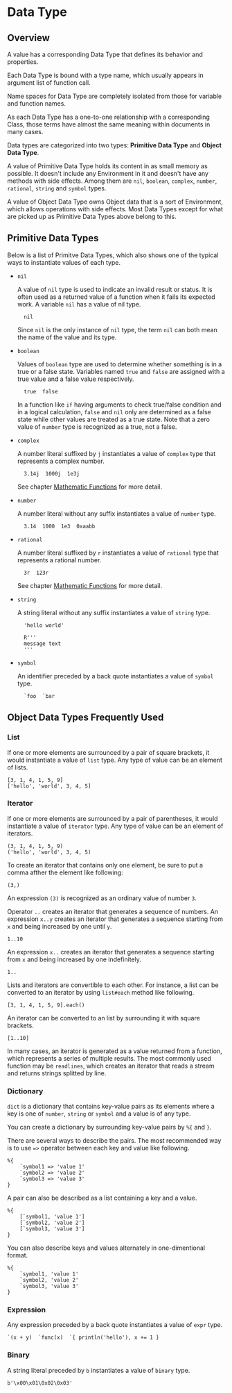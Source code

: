 # Data Type

## Overview

A value has a corresponding Data Type that defines its behavior and properties.

Each Data Type is bound with a type name,
which usually appears in argument list of function call.

Name spaces for Data Type are completely isolated
from those for variable and function names.

As each Data Type has a one-to-one relationship with a corresponding Class,
those terms have almost the same meaning within documents in many cases.

Data types are categorized into two types:
**Primitive Data Type** and **Object Data Type**.

A value of Primitive Data Type holds its content in as small memory as possible.
It doesn't include any Environment in it and doesn't have any methods with side effects.
Among them are `nil`, `boolean`, `complex`, `number`, `rational`,
`string` and `symbol` types.

A value of Object Data Type owns Object data that is a sort of Environment,
which allows operations with side effects.
Most Data Types except for what are picked up as Primitive Data Types above
belong to this.


## Primitive Data Types

Below is a list of Primitve Data Types,
which also shows one of the typical ways to instantiate values of each type.

* `nil`

  A value of `nil` type is used to indicate an invalid result or status.
  It is often used as a returned value of a function when it fails its expected work.
  A variable `nil` has a value of nil type.

        nil

  Since `nil` is the only instance of `nil` type,
  the term `nil` can both mean the name of the value and its type.

* `boolean`

  Values of `boolean` type are used to determine
  whether something is in a true or a false state.
  Variables named `true` and `false` are assigned
  with a true value and a false value respectively.

        true  false

  In a function like `if` having arguments to check true/false condition
  and in a logical calculation,
  `false` and `nil` only are determined as a false state
  while other values are treated as a true state.
  Note that a zero value of `number` type is recognized as a true, not a false.

* `complex`

  A number literal suffixed by `j` instantiates a value of `complex` type
  that represents a complex number.

        3.14j  1000j  1e3j

  See chapter [Mathematic Functions](Mathematic-Functions.html) for more detail.

* `number`

  A number literal without any suffix instantiates a value of `number` type.

        3.14  1000  1e3  0xaabb

* `rational`

  A number literal suffixed by `r` instantiates a value of `rational` type
  that represents a rational number.

        3r  123r

  See chapter [Mathematic Functions](Mathematic-Functions.html) for more detail.

* `string`

  A string literal without any suffix instantiates a value of `string` type.

        'hello world'
        
        R'''
        message text
        '''

* `symbol`

  An identifier preceded by a back quote instantiates a value of `symbol` type.

        `foo  `bar


## Object Data Types Frequently Used


### List

If one or more elements are surrounced by a pair of square brackets,
it would instantiate a value of `list` type.
Any type of value can be an element of lists.

    [3, 1, 4, 1, 5, 9]
    ['hello', 'world', 3, 4, 5]




### Iterator

If one or more elements are surrounced by a pair of parentheses,
it would instantiate a value of `iterator` type.
Any type of value can be an element of iterators.

    (3, 1, 4, 1, 5, 9)
    ('hello', 'world', 3, 4, 5)

To create an iterator that contains only one element,
be sure to put a comma afther the element like following:

    (3,)

An expression `(3)` is recognized as an ordinary value of number `3`.

Operator `..` creates an iterator that generates a sequence of numbers.
An expression `x..y` creates an iterator that generates a sequence
starting from `x` and being increased by one until `y`.

    1..10

An expression `x..` creates an iterator that generates a sequence
starting from `x` and being increased by one indefinitely.

    1..

Lists and iterators are convertible to each other.
For instance, a list can be converted to an iterator by using `list#each` method like following.

    [3, 1, 4, 1, 5, 9].each()

An iterator can be converted to an list by surrounding it with square brackets.

    [1..10]

In many cases, an iterator is generated as a value returned from a function,
which represents a series of multiple results.
The most commonly used function may be `readlines`,
which creates an iterator that reads a stream and returns strings splitted by line.


### Dictionary

`dict` is a dictionary that contains key-value pairs as its elements
where a key is one of `number`, `string` or `symbol` and a value is of any type.

You can create a dictionary by surrounding key-value pairs by `%{` and `}`.

There are several ways to describe the pairs.
The most recommended way is to use `=>` operator between each key and value like following.

    %{
        `symbol1 => 'value 1'
        `symbol2 => 'value 2'
        `symbol3 => 'value 3'
    }

A pair can also be described as a list containing a key and a value.

    %{
        [`symbol1, 'value 1']
        [`symbol2, 'value 2']
        [`symbol3, 'value 3']
    }

You can also describe keys and values alternately in one-dimentional format.

    %{
        `symbol1, 'value 1'
        `symbol2, 'value 2'
        `symbol3, 'value 3'
    }

### Expression

Any expression preceded by a back quote instantiates a value of `expr` type.

    `(x + y)  `func(x)  `{ println('hello'), x += 1 }


### Binary

A string literal preceded by `b` instantiates a value of `binary` type.

    b'\x00\x01\0x02\0x03'
